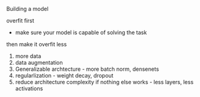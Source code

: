 Building a model


overfit first

- make sure your model is capable of solving the task

then make it overfit less

1. more data
2. data augmentation
3. Generalizable archtecture - more batch norm, densenets
4. regularlization - weight decay, dropout
5. reduce architecture complexity if nothing else works - less layers, less activations



